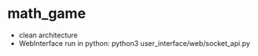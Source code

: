 # math_game
- clean architecture 
- WebInterface run in python:
python3 user_interface/web/socket_api.py
    